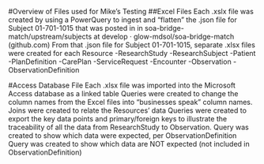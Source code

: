 #Overview of Files used for Mike’s Testing
##Excel Files
Each .xslx file was created by using a PowerQuery to ingest and “flatten” the .json file for Subject 01-701-1015 that was posted in in soa-bridge-match/upstream/subjects at develop · glow-mdsol/soa-bridge-match (github.com)
From that .json file for Subject 01-701-1015, separate .xlsx files were created for each Resource
-ResearchStudy
-ResearchSubject
-Patient
-PlanDefinition
-CarePlan
-ServiceRequest
-Encounter
-Observation
-ObservationDefinition

#Access Database File
Each .xlsx file was imported into the Microsoft Access database as a linked table
Queries were created to change the column names from the Excel files into “businesses speak” column names.
Joins were created to relate the Resources’ data
Queries were created to export the key data points and primary/foreign keys to illustrate the traceability of all the data from ResearchStudy to Observation. 
Query was created to show which data were expected, per ObservationDefinition
Query was created to show which data are NOT expected (not included in ObservationDefinition)
